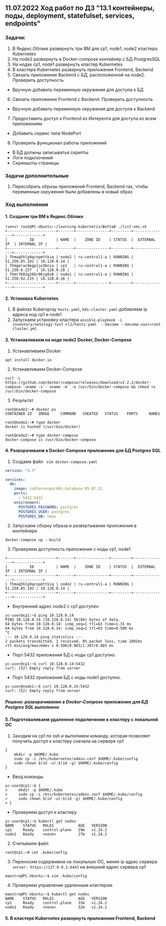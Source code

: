 ## 11.07.2022 Ход работ по ДЗ "13.1 контейнеры, поды, deployment, statefulset, services, endpoints"

### Задачи:
1. В Яндекс.Облаке развернуть три ВМ для  cp1, node1, node2 кластера Kubernetes
2. На node2 развернуть в Docker-compose контейнер с БД PostgresSQL
3. На нодах cp1, node1 развернуть кластер Kubernetes
4. В кластере Kubernetes развернуть приложения Frontend, Backend 
5. Связать приложение Backend с БД, расположенной на node2. Проверить доступность
  * Вручную добавить переменную окружения для доступа к БД
6. Связать приложение Frontend с Backend. Проверить доступность
  * Вручную добавить переменную окружения для доступа к Backend
7. Предоставить доступ к Frontend из Интерента для доступа ко всем приложениям
  * Добавить сервис типа NodePort
8. Проверить функционал работы приложений
  * В БД должны записыватья скрипты
  * Логи подключений
  * Скриншоты страницы

### Задачи дополнительные
1. Пересобрать образы приложений Frontend, Backend так, чтобы переменные окружения были добавлены в новый образ

### Ход выполнения

#### 1. Создаем три ВМ в Яндекс.Облаке

```
(venv) root@PC-Ubuntu:~/learning-kubernetis/Betta# ./list-vms.sh 
+----------------------+-------+---------------+---------+---------------+-------------+
|          ID          | NAME  |    ZONE ID    | STATUS  |  EXTERNAL IP  | INTERNAL IP |
+----------------------+-------+---------------+---------+---------------+-------------+
| fhmaq5hlg9qcnpmttkiq | node2 | ru-central1-a | RUNNING | 51.250.85.102 | 10.128.0.14 |
| fhmgerac9egp1jn3bnia | cp1   | ru-central1-a | RUNNING | 51.250.6.237  | 10.128.0.28 |
| fhmr7602g266r06jg0s8 | node1 | ru-central1-a | RUNNING | 51.250.92.215 | 10.128.0.16 |
+----------------------+-------+---------------+---------+---------------+-------------+
```
#### 2. Установка Kubernetes
1. В файлах Kuberspray `hosts.yaml`, `k8s-claster.yaml` добавляем ip адреса нод cp1 и node1
2. Запускаем установку кластера 
`ansible-playbook -i inventory/netology-test-cl2/hosts.yaml  --become --become-user=root cluster.yml`



#### 3. Устанавливаем на ноде node2 Docker, Docker-Compose
1. Устанавливаем Docker
```
apt install docker.io
```
2. Устанавливаем Docker-Compose
```
curl -L https://github.com/docker/compose/releases/download/v2.2.2/docker-compose-`uname -s`-`uname -m` -o /usr/bin/docker-compose && chmod +x /usr/bin/docker-compose
```
3. Результат
```
root@node2:~# docker ps
CONTAINER ID   IMAGE     COMMAND   CREATED   STATUS    PORTS     NAMES
```
```
root@node2:~# type docker
docker is hashed (/usr/bin/docker)
```
```
root@node2:~# type docker-compose
docker-compose is /usr/bin/docker-compose
```

#### 4. Разворачиваем в Docker-Compose приложение для БД Postgres SQL
1. Создаем файл ` vim docker-compose.yaml`
```yml
version: "3.7"

services:
  db:
    image: zakharovnpa/k8s-database:05.07.22
    ports:
      - 5432:5432
    environment:
      POSTGRES_PASSWORD: postgres
      POSTGRES_USER: postgres
      POSTGRES_DB: news
```
2. Запускаем сборку образа и развертывание приложения в контейнере
```
docker-compose up --build
```
3. Проверяем доступность приложения с ноды cp1, node1
```
+----------------------+-------+---------------+---------+---------------+-------------+
|          ID          | NAME  |    ZONE ID    | STATUS  |  EXTERNAL IP  | INTERNAL IP |
+----------------------+-------+---------------+---------+---------------+-------------+
| fhmaq5hlg9qcnpmttkiq | node2 | ru-central1-a | RUNNING | 51.250.85.102 | 10.128.0.14 |
+----------------------+-------+---------------+---------+---------------+-------------+
```
* Внутренний адрес node2 с cp1 доступен
```
yc-user@cp1:~$ ping 10.128.0.14
PING 10.128.0.14 (10.128.0.14) 56(84) bytes of data.
64 bytes from 10.128.0.14: icmp_seq=1 ttl=63 time=1.31 ms
64 bytes from 10.128.0.14: icmp_seq=2 ttl=63 time=0.500 ms
^C
--- 10.128.0.14 ping statistics ---
2 packets transmitted, 2 received, 0% packet loss, time 1002ms
rtt min/avg/max/mdev = 0.500/0.903/1.307/0.403 ms
```
* Порт 5432 приложения БД с ноды cp1 доступно.
```
yc-user@cp1:~$ curl 10.128.0.14:5432
curl: (52) Empty reply from server
```
* Порт 5432 приложения БД с ноды node1 доступно.
```
yc-user@node1:~$ curl 10.128.0.14:5432
curl: (52) Empty reply from server
```
##### Решено: разворачивание в Docker-Compose приложение для БД Postgres SQL выполнено



#### 5. Подготоваливаем удаленное подключение к кластеру с локальной ОС

1. Заходим на cp1 по ssh и выполняем команду, которая позволяет получить доступ к кластеру сначала на сервере cp1

```
{
    mkdir -p $HOME/.kube
    sudo cp -i /etc/kubernetes/admin.conf $HOME/.kube/config
    sudo chown $(id -u):$(id -g) $HOME/.kube/config
}
```
* Ввод команды
```
yc-user@cp1:~$ {
>     mkdir -p $HOME/.kube
>     sudo cp -i /etc/kubernetes/admin.conf $HOME/.kube/config
>     sudo chown $(id -u):$(id -g) $HOME/.kube/config
> }
```
* Проверяем доступ к кластеру
```
yc-user@cp1:~$ kubectl get nodes
NAME    STATUS   ROLES           AGE   VERSION
cp1     Ready    control-plane   29m   v1.24.2
node1   Ready    <none>          27m   v1.24.2
```
2. Считываем файл 
```
root@cp1:~# cat .kube/config 
```
3. Переносим содержимое на локальную ОС, меняя ip адрес сервера `server: https://127.0.0.1:6443` на внешний адрес сервера cp1
```
maestro@PC-Ubuntu:~$ vim .kube/config 
```
4. Проверяем управление удаленным кластером
```
maestro@PC-Ubuntu:~$ kubectl get nodes
NAME    STATUS   ROLES           AGE   VERSION
cp1     Ready    control-plane   33m   v1.24.2
node1   Ready    <none>          32m   v1.24.2
```
#### 5. В кластере Kubernetes развернуть приложения Frontend, Backend


